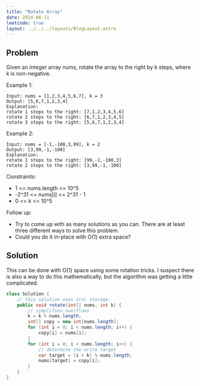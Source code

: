 ```yaml
---
title: "Rotate Array"
date: 2024-06-11
leetcode: true
layout: ../../../layouts/BlogLayout.astro
---
```


## Problem

Given an integer array nums, rotate the array to the right by k steps, where k is non-negative.

Example 1:

```text
Input: nums = [1,2,3,4,5,6,7], k = 3
Output: [5,6,7,1,2,3,4]
Explanation:
rotate 1 steps to the right: [7,1,2,3,4,5,6]
rotate 2 steps to the right: [6,7,1,2,3,4,5]
rotate 3 steps to the right: [5,6,7,1,2,3,4]
```

Example 2:

```text
Input: nums = [-1,-100,3,99], k = 2
Output: [3,99,-1,-100]
Explanation:
rotate 1 steps to the right: [99,-1,-100,3]
rotate 2 steps to the right: [3,99,-1,-100]
```

Constraints:

- 1 <= nums.length <= 10^5
- -2^31 <= nums[i] <= 2^31 - 1
- 0 <= k <= 10^5

Follow up:

- Try to come up with as many solutions as you can. There are at least three different ways to solve this problem.
- Could you do it in-place with O(1) extra space?

## Solution

This can be done with O(1) space using some rotation tricks. I suspect there is also a way to do this mathematically, but the algorithm was getting a little complicated.

```java
class Solution {
    // this solution uses o(n) storage.
    public void rotate(int[] nums, int k) {
        // simplifies overflows
        k = k % nums.length;
        int[] copy = new int[nums.length];
        for (int i = 0; i < nums.length; i++) {
            copy[i] = nums[i];
        }
        for (int i = 0; i < nums.length; i++) {
            // determine the write target
            var target = (i + k) % nums.length;
            nums[target] = copy[i];
        }
    }
}
```
